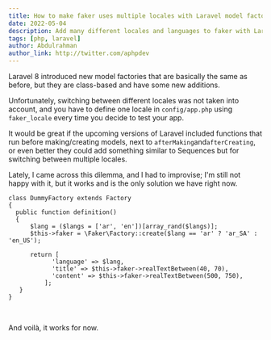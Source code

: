 ```yaml
---
title: How to make faker uses multiple locales with Laravel model factories
date: 2022-05-04
description: Add many different locales and languages to faker with Laravel new model factories
tags: [php, laravel]
author: Abdulrahman
author_link: http://twitter.com/aphpdev
---
```


Laravel 8 introduced new model factories that are basically the same as before, but they are class-based and have some new additions.


Unfortunately, switching between different locales was not taken into account, and you have to define one locale in `config/app.php` using `faker_locale` every time you decide to test your app.


It would be great if the upcoming versions of Laravel included functions that run before making/creating models, next to `afterMaking`and`afterCreating`, or even better they could add something similar to Sequences but for switching between multiple locales.


Lately, I came across this dilemma, and I had to improvise; I'm still not happy with it, but it works and is the only solution we have right now.

```
class DummyFactory extends Factory
{
  public function definition()
  {
      $lang = ($langs = ['ar', 'en'])[array_rand($langs)];
      $this->faker = \Faker\Factory::create($lang == 'ar' ? 'ar_SA' : 'en_US');

      return [
            'language' => $lang,
            'title' => $this->faker->realTextBetween(40, 70),
            'content' => $this->faker->realTextBetween(500, 750),
          ];
   }
}
```

<br>

And voilà, it works for now.

